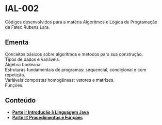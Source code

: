 # IAL-002
Códigos desenvolvidos para a matéria Algoritmos e Lógica de Programação da Fatec Rubens Lara.

## Ementa 
Conceitos básicos sobre algoritmos e métodos para sua construção.   
Tipos de dados e variáveis.   
Álgebra booleana.   
Estruturas fundamentais de programas: sequencial, condicional e com repetição.      
Variáveis compostas homogêneas: vetores e matrizes.  
Funções. 

## Conteúdo

* __[Parte I: Introdução à Linguagem Java](src/parteI)__
* __[Parte II: Procedimentos e Funções](src/parteII)__
